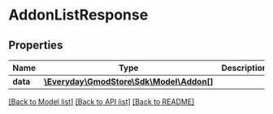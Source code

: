 # AddonListResponse

## Properties
Name | Type | Description | Notes
------------ | ------------- | ------------- | -------------
**data** | [**\Everyday\GmodStore\Sdk\Model\Addon[]**](Addon.md) |  | [optional] 

[[Back to Model list]](../../README.md#documentation-for-models) [[Back to API list]](../../README.md#documentation-for-api-endpoints) [[Back to README]](../../README.md)

